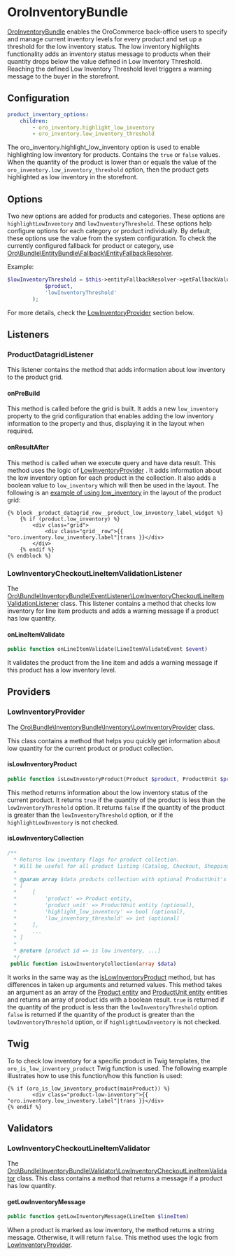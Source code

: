 <a id="bundle-docs-commerce-inventory-bundle"></a>

# OroInventoryBundle

<a href="https://github.com/oroinc/orocommerce/tree/5.1/src/Oro/Bundle/InventoryBundle" target="_blank">OroInventoryBundle</a> enables the OroCommerce back-office users to specify and manage current inventory levels for every product and set up a threshold for the low inventory status.
The low inventory highlights functionality adds an inventory status message to products when their quantity drops below the value defined in Low Inventory Threshold. Reaching the defined Low Inventory Threshold level triggers a warning message to the buyer in the storefront.

## Configuration

```yaml
product_inventory_options:
    children:
        - oro_inventory.highlight_low_inventory
        - oro_inventory.low_inventory_threshold
```

The oro_inventory.highlight_low_inventory option is used to enable highlighting low inventory for products. Contains the `true` or `false` values.
When the quantity of the product is lower than or equals the value of the `oro_inventory.low_inventory_threshold` option, then the product gets highlighted as low inventory in the storefront.

## Options

Two new options are added for products and categories. These options are `highlightLowInventory` and `lowInventoryThreshold`.
These options help configure options for each category or product individually. By default, these options use the value from the system configuration.
To check the currently configured fallback for product or category, use <a href="https://github.com/oroinc/platform/blob/5.1/src/Oro/Bundle/EntityBundle/Fallback/EntityFallbackResolver.php" target="_blank">Oro\\Bundle\\EntityBundle\\Fallback\\EntityFallbackResolver</a>.

Example:

```php
$lowInventoryThreshold = $this->entityFallbackResolver->getFallbackValue(
            $product,
            'lowInventoryThreshold'
        );
```

For more details, check the [LowInventoryProvider]() section below.

## Listeners

### ProductDatagridListener

This listener contains the method that adds information about low inventory to the product grid.

#### onPreBuild

This method is called before the grid is built. It adds a new `low_inventory` property to the grid configuration that enables adding the low inventory information to the property and thus, displaying it in the layout when required.

#### onResultAfter

This method is called when we execute query and have data result.
This method uses the logic of [LowInventoryProvider]() . It adds information about the low inventory option for each product in the collection. It also adds a boolean value to `low_inventory` which will then be used in the layout.
The following is an <a href="https://github.com/oroinc/orocommerce/blob/5.1/src/Oro/Bundle/InventoryBundle/Resources/views/layouts/default/imports/oro_product_list_item/low_inventory.html.twig" target="_blank">example of using low_inventory</a> in the layout of the product grid:

```twig
{% block _product_datagrid_row__product_low_inventory_label_widget %}
    {% if (product.low_inventory) %}
        <div class="grid">
            <div class="grid__row">{{ "oro.inventory.low_inventory.label"|trans }}</div>
        </div>
    {% endif %}
{% endblock %}
```

### LowInventoryCheckoutLineItemValidationListener

The <a href="https://github.com/oroinc/orocommerce/blob/5.1/src/Oro/Bundle/InventoryBundle/EventListener/LowInventoryCheckoutLineItemValidationListener.php" target="_blank">Oro\\Bundle\\InventoryBundle\\EventListener\\LowInventoryCheckoutLineItemValidationListener</a> class.
This listener contains a method that checks low inventory for line item products and adds a warning message if a product has low quantity.

#### onLineItemValidate

```php
public function onLineItemValidate(LineItemValidateEvent $event)
```

It validates the product from the line item and adds a warning message if this product has a low inventory level.

## Providers

### LowInventoryProvider

The <a href="https://github.com/oroinc/orocommerce/blob/5.1/src/Oro/Bundle/InventoryBundle/Inventory/LowInventoryProvider.php" target="_blank">Oro\\Bundle\\InventoryBundle\\Inventory\\LowInventoryProvider</a> class.

This class contains a method that helps you quickly get information about low quantity for the current product or product collection.

#### isLowInventoryProduct

```php
public function isLowInventoryProduct(Product $product, ProductUnit $productUnit = null)
```

This method returns information about the low inventory status of the current product.  It returns `true` if the quantity of the product is less than the  `lowInventoryThreshold` option.  It returns `false` if the quantity of the product is greater than the `lowInventoryThreshold` option, or if the `highlightLowInventory` is not checked.

#### isLowInventoryCollection

```php
/**
  * Returns low inventory flags for product collection.
  * Will be useful for all product listing (Catalog, Checkout, Shopping list)
  *
  * @param array $data products collection with optional ProductUnit's
  * [
  *     [
  *         'product' => Product entity,
  *         'product_unit' => ProductUnit entity (optional),
  *         'highlight_low_inventory' => bool (optional),
  *         'low_inventory_threshold' => int (optional)
  *     ],
  *     ...
  * ]
  *
  * @return [product id => is low inventory, ...]
  */
 public function isLowInventoryCollection(array $data)
```

It works in the same way as the [isLowInventoryProduct]() method, but has differences in taken up arguments and returned values.
This method takes an argument as an array of the <a href="https://github.com/oroinc/orocommerce/blob/5.1/src/Oro/Bundle/ProductBundle/Entity/Product.php" target="_blank">Product entity</a> and <a href="https://github.com/oroinc/orocommerce/blob/5.1/src/Oro/Bundle/ProductBundle/Entity/ProductUnit.php" target="_blank">ProductUnit entity</a> entities and returns an array of product ids with a boolean result.
`true` is returned if the quantity of the product is less than the `lowInventoryThreshold` option. `false` is returned if the quantity of the product is greater than the `lowInventoryThreshold` option, or if `highlightLowInventory` is not checked.

## Twig

To to check low inventory for a specific product in Twig templates, the `oro_is_low_inventory_product` Twig function
is used. The following example illustrates how to use this function/how this function is used:

```twig
{% if (oro_is_low_inventory_product(mainProduct)) %}
        <div class="product-low-inventory">{{ "oro.inventory.low_inventory.label"|trans }}</div>
{% endif %}
```

## Validators

### LowInventoryCheckoutLineItemValidator

The <a href="https://github.com/oroinc/orocommerce/blob/5.1/src/Oro/Bundle/InventoryBundle/Validator/LowInventoryCheckoutLineItemValidator.php" target="_blank">Oro\\Bundle\\InventoryBundle\\Validator\\LowInventoryCheckoutLineItemValidator</a> class.
This class contains a method that returns a message if a product has low quantity.

#### getLowInventoryMessage

```php
public function getLowInventoryMessage(LineItem $lineItem)
```

When a product is marked as low inventory, the method returns a string message. Otherwise, it will return `false`.
This method uses the logic from [LowInventoryProvider]().

<!-- Frontend -->
